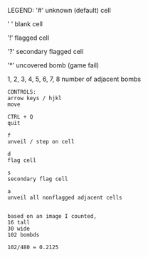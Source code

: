LEGEND:
'#'
unknown (default) cell

' '
blank cell

'!'
flagged cell

'?'
secondary flagged cell

'*'
uncovered bomb (game fail)

1, 2, 3, 4, 5, 6, 7, 8
number of adjacent bombs
~~~~~~~~~~~~~~~~~~~~~~~~~~~~~~~~~~~~~~~~~~~~~~~~
CONTROLS:
arrow keys / hjkl
move

CTRL + Q
quit

f
unveil / step on cell

d
flag cell

s
secondary flag cell

a
unveil all nonflagged adjacent cells


based on an image I counted, 
16 tall
30 wide
102 bombds

102/480 = 0.2125

